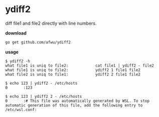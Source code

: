 # ydiff2
diff file1 and file2 directly with line numbers.

**download**
```bash
go get github.com/afwu/ydiff2
```

**usage**
```
$ ydiff2 -h
what file1 is uniq to file2:            cat file1 | ydiff2 - file2
what file1 is uniq to file2:            ydiff2 1 file1 file2
what file2 is uniq to file1:            ydiff2 2 file1 file2

$ echo 123 | ydiff2 - /etc/hosts
0       :123

$ echo 123 | ydiff2 2 - /etc/hosts
0       :# This file was automatically generated by WSL. To stop automatic generation of this file, add the following entry to /etc/wsl.conf:
```
